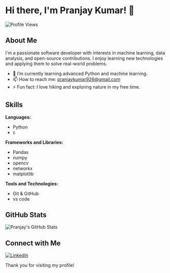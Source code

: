 # Hi there, I'm Pranjay Kumar! 👋

![Profile Views](https://komarev.com/ghpvc/?username=pranjaykumar926&color=blue)

## About Me

I'm a passionate software developer with interests in machine learning, data analysis, and open-source contributions. I enjoy learning new technologies and applying them to solve real-world problems.

- 🌱 I’m currently learning advanced Python and machine learning.
- 📫 How to reach me: [pranjaykumar926@gmail.com](mailto:pranjaykumar926@gmail.com)
- ⚡ Fun fact: I love hiking and exploring nature in my free time.

## Skills

**Languages:**
- Python
- c

**Frameworks and Libraries:**
- Pandas
- numpy
- opencv
- networkx
- matplotlib

**Tools and Technologies:**
- Git & GitHub
- vs code
##

## GitHub Stats

![Pranjay's GitHub Stats](https://github-readme-stats.vercel.app/api?username=pranjaykumar926&show_icons=true&theme=radical)

## Connect with Me

[![LinkedIn](https://img.shields.io/badge/LinkedIn-Connect-blue)](https://www.linkedin.com/in/pranjaykumar926/)

Thank you for visiting my profile!
